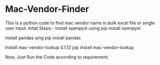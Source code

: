 # Mac-Vendor-Finder
This is a python code to find mac vendor name in bulk excel file or single user input.
Intial Steps:-
Install openpyxl using
pip install openpyxl

Install pandas uing
pip install pandas

Install mac-vendor-lookup 0.1.12
pip install mac-vendor-lookup

Now, Just Run the Code according to requirement.
